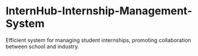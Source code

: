 # InternHub-Internship-Management-System
Efficient system for managing student internships, promoting collaboration between school and industry.
